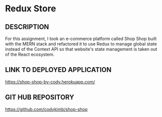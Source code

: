 # Redux Store

## DESCRIPTION
For this assignment, I took an e-commerce platform called Shop Shop built with the MERN stack and refactored it to use Redux to manage global state instead of the Context API so that website's state management is taken out of the React ecosystem.

## LINK TO DEPLOYED APPLICATION
https://shop-shop-by-cody.herokuapp.com/

## GIT HUB REPOSITORY
https://github.com/codykimb/shop-shop